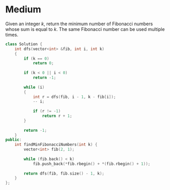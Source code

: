 # Medium

Given an integer $k$, return the minimum number of Fibonacci numbers whose sum is equal to $k$. The same Fibonacci number can be used multiple times.

```cpp
class Solution {
    int dfs(vector<int> &fib, int i, int k)
    {
        if (k == 0)
            return 0;
        
        if (k < 0 || i < 0)
            return -1;
        
        while (i)
        {
            int r = dfs(fib, i - 1, k - fib[i]);
            -- i;
            
            if (r != -1)
                return r + 1;
        }
        
        return -1;
    }
public:
    int findMinFibonacciNumbers(int k) {
        vector<int> fib(2, 1);
        
        while (fib.back() < k)
            fib.push_back(*fib.rbegin() + *(fib.rbegin() + 1));
        
        return dfs(fib, fib.size() - 1, k);
    }
};
```

